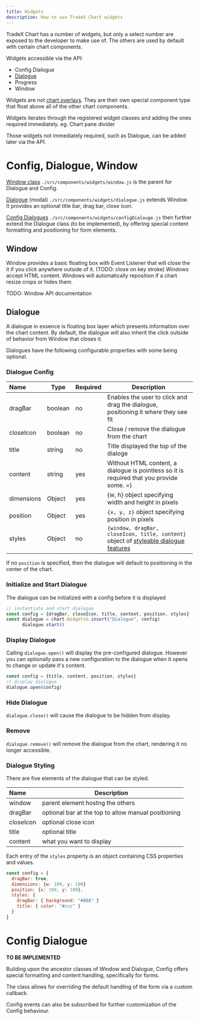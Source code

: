 ```yaml
---
title: Widgets
description: How to use TradeX Chart widgets
---
```

TradeX Chart has a number of widgets, but only a select number are exposed to the developer to make use of. The others are used by default with certain chart components.

Widgets accessible via the API:

* Config Dialogue
* [Dialogue](#dialogue)
* Progress
* Window

Widgets are not [chart overlays](../overlays). They are their own special component type that float above all of the other chart components.

Widgets iterates through the registered widget classes and adding the ones required immediately. eg. Chart pane divider

Those widgets not immediately required, such as Dialogue, can be added later via the API.

# Config, Dialogue, Window

[Window class](#Window) `./src/components/widgets/window.js` is the parent for Dialogue and Config.

[Dialogue](#Dialogue) (modal) `./src/components/widgets/dialogue.js` extends Window. It provides an optional title bar, drag bar, close icon.

[Config Dialogues](#Config) `./src/components/widgets/configDialouge.js` then further extend the Dialogue class (to be implemented), by offering special content formatting and positioning for form elements.

## Window

Window provides a basic floating box with Event Listener that will close the it if you click anywhere outside of it. (TODO: close on key stroke) Windows accept HTML content. Windows will automatically reposition if a chart resize crops or hides them.

TODO: Window API documentation

## Dialogue

A dialogue in essence is floating box layer which presents information over the chart content. By default, the dialogue will also inherit the click outside of behavior from Window that closes it.

Dialogues have the following configurable properties with some being optional.

### Dialogue Config


| Name       | Type    | Required | Description                                                                                                 |
| :----------- | --------- | :--------- | ------------------------------------------------------------------------------------------------------------- |
| dragBar    | boolean | no       | Enables the user to click and drag the dialogue, positioning it where they see fit                          |
| closeIcon  | boolean | no       | Close / remove the dialogue from the chart                                                                  |
| title      | string  | no       | Title displayed the top of the dialoge                                                                      |
| content    | string  | yes      | Without HTML content, a dialogue is pointless so it is required that you provide some. =)                   |
| dimensions | Object  | yes      | {w, h} object specifying width and height in pixels                                                         |
| position   | Object  | yes      | ``{x, y, z}`` object specifying position in pixels                                                          |
| styles     | Object  | no       | ``{window, dragBar, closeIcon, title, content}`` object of [styleable dialogue features](#dialogue-styling) |

If no ``position`` is specified, then the dialogue will default to positioning in the center of the chart.

### Initialize and Start Dialogue

The dialogue can be initialized with a config before it is displayed

```javascript
// instantiate and start dialogue
const config = {dragBar, closeIcon, title, content, position, styles}
const dialogue = chart.WidgetsG.insert("Dialogue", config)
      dialogue.start()
```

### Display Dialogue

Calling ``dialogue.open()`` will display the pre-configured dialogue. However you can optionally pass a new configuration to the dialogue when it opens to change or update it's content.

```javascript
const config = {title, content, position, styles}
// display dialogue
dialogue.open(config)
```

### Hide Dialogue

``dialogue.close()`` will cause the dialogue to be hidden from display.

### Remove

``dialogue.remove()`` will remove the dialogue from the chart, rendering it no longer accessible.

### Dialogue Styling

There are five elements of the dialogue that can be styled.


| Name      | Description                                         |
| :---------- | ----------------------------------------------------- |
| window    | parent element hostng the others                    |
| dragBar   | optional bar at the top to allow manual positioning |
| closeIcon | optional close icon                                 |
| title     | optional title                                      |
| content   | what you want to display                            |

Each entry of the ``styles`` property is an object containing CSS properties and values.

```javascript
const config = {
  dragBar: true,
  dimensions: {w: 199, y: 100}
  position: {x: 100, y: 100},
  styles: {
    dragBar: { background: "#888" }
    title: { color: "#ccc" }
  }
}
```

# Config Dialogue

**TO BE IMPLEMENTED**

Building upon the ancestor classes of Window and Dialogue, Config offers special formatting and content handling, specifically for forms.

The class allows for overriding the default handling of the form via a custom callback.

Config events can also be subscribed for further customization of the Config behaviour.
